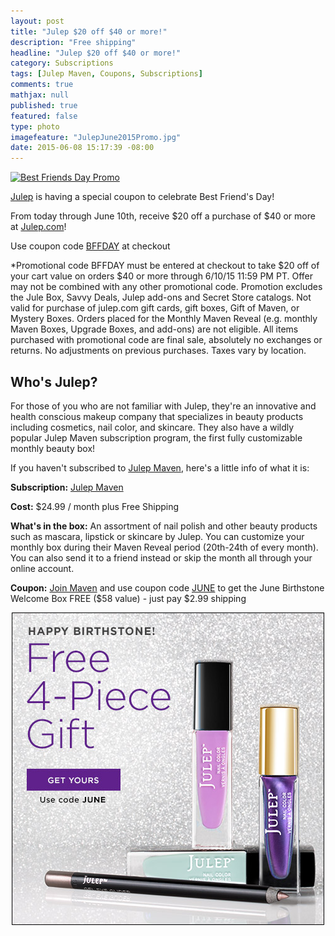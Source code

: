 ```yaml
---
layout: post
title: "Julep $20 off $40 or more!"
description: "Free shipping"
headline: "Julep $20 off $40 or more!"
category: Subscriptions
tags: [Julep Maven, Coupons, Subscriptions]
comments: true
mathjax: null
published: true
featured: false
type: photo
imagefeature: "JulepJune2015Promo.jpg"
date: 2015-06-08 15:17:39 -08:00
---
```

<a target="_blank" href="http://shareasale.com/r.cfm?b=740293&amp;u=1115177&amp;m=49325&amp;urllink=&amp;afftrack="><img src="http://static.shareasale.com/image/49325/bestfriendsday_aff-500x500.jpg" border="0" alt="Best Friends Day Promo" /></a>

<p><a href="http://www.shareasale.com/u.cfm?d=272780&m=49325&u=1115177">Julep</a> is having a special coupon to celebrate Best Friend's Day!</p> 

<p>From today through June 10th, receive $20 off a purchase of $40 or more at <a href="http://www.shareasale.com/u.cfm?d=272780&m=49325&u=1115177">Julep.com</a>!</p>

<p>Use coupon code <a href="http://www.shareasale.com/u.cfm?d=272780&m=49325&u=1115177">BFFDAY</a> at checkout</p>

*Promotional code BFFDAY must be entered at checkout to take $20 off of your cart value on orders $40 or more through 6/10/15 11:59 PM PT. Offer may not be combined with any other promotional code. Promotion excludes the Jule Box, Savvy Deals, Julep add-ons and Secret Store catalogs. Not valid for purchase of julep.com gift cards, gift boxes, Gift of Maven, or Mystery Boxes. Orders placed for the Monthly Maven Reveal (e.g. monthly Maven Boxes, Upgrade Boxes, and add-ons) are not eligible. All items purchased with promotional code are final sale, absolutely no exchanges or returns. No adjustments on previous purchases. Taxes vary by location.

## Who's Julep?
<p>For those of you who are not familiar with Julep, they're an innovative and health conscious makeup company that specializes in beauty products including cosmetics, nail color, and skincare. 
They also have a wildly popular Julep Maven subscription program, the first fully customizable monthly beauty box!</p>

<p>If you haven't subscribed to <a href="http://www.shareasale.com/u.cfm?d=272780&m=49325&u=1115177">Julep Maven</a>, here's a little info of what it is:</p>

<p><b>Subscription:</b> <a href="http://www.shareasale.com/u.cfm?d=272780&m=49325&u=1115177">Julep Maven</a></p>
<p><b>Cost:</b> $24.99 / month plus Free Shipping</p>
<p><b>What's in the box:</b> An assortment of nail polish and other beauty products such as mascara, lipstick or skincare by Julep. 
You can customize your monthly box during their Maven Reveal period (20th-24th of every month). 
You can also send it to a friend instead or skip the month all through your online account.</p>
<p><b>Coupon:</b> <a href="http://www.shareasale.com/u.cfm?d=271081&m=49325&u=1115177">Join Maven</a> and use coupon code <a href="http://www.shareasale.com/u.cfm?d=271081&m=49325&u=1115177">JUNE</a> to get the June Birthstone Welcome Box FREE ($58 value) - just pay $2.99 shipping</p>
<center><img src='/images/JulepMavenWelcomeBoxJune2015.jpg'></center>
